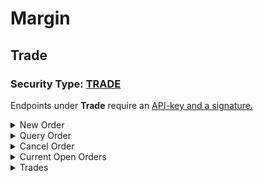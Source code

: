 # Margin

## Trade

### Security Type: [TRADE](broken-reference/)

Endpoints under **Trade** require an [API-key and a signature.​](broken-reference/)

<details>

<summary>New Order</summary>

**Rate Limit：100times/2s**

#### **Parameters**

**Header**

X-CH-SIGN string Sign

X-CH-APIKEY string Your API-key

X-CH-TS integer timestamp

**Body**

symbol \*\*\*\* \`\` string Symbol Name. E.g. `BTCUSDT`

volume number Order vol. For MARKET BUY orders, vol=amount.

side string Side of the order,`BUY/SELL`

type string Type of the order, `LIMIT/MARKET`

price number Order price, REQUIRED for LIMIT orders

newClientOrderId string Unique order ID generated by users to mark their orders

recvWindow integer Time window

Responses

* 200 Successfully placed an order

```
{
    'symbol': 'LXTUSDT', 
    'orderId': '494736827050147840', 
    'clientOrderId': '157371322565051',
    'transactTime': '1573713225668', 
    'price': '0.005452', 
    'origQty': '110', 
    'executedQty': '0', 
    'status': 'NEW',
    'type': 'LIMIT', 
    'side': 'SELL'
}
```

</details>

<details>

<summary>Query Order</summary>

**Rate Limit: 20times/2s**

**Query**

orderId \*\*\*\* string Order ID

symbol string Symbol Name. E.g. BTCUSDT

newClientOrderId string Unique order ID generated by users to mark their orders.

**Header**

X-CH-SIGN string Sign

X-CH-APIKEY string Your API-key

X-CH-TS integer timestamp

**Responses**

* 200

```
{
    'orderId': '499890200602846976', 
    'clientOrderId': '157432755564968', 
    'symbol': 'BHTUSDT', 
    'price': '0.01', 
    'origQty': '50', 
    'executedQty': '0', 
    'avgPrice': '0', 
    'status': 'NEW', 
    'type': 'LIMIT', 
    'side': 'BUY', 
    'transactTime': '1574327555669'
}
```

</details>

<details>

<summary>Cancel Order</summary>

#### **Parameters**

**Header**

X-CH-SIGN string Sign

X-CH-APIKEY string Your API-key

X-CH-TS integer timestamp

**Body**

orderId string Order ID

symbol string Symbol Name. E.g. BTCUSDT

newClientOrderId string Unique order ID generated by users to mark their orders.

**Responses**

* 200

```
{
    'symbol': 'BHTUSDT', 
    'clientOrderId': '0', 
    'orderId': '499890200602846976', 
    'status': 'CANCELED'
}
```

</details>

<details>

<summary>Current Open Orders</summary>

**Rate Limit: 20times/2s**

**Parameters**

**Query**

symbol \*\*\*\* string Symbol Name. E.g. BTCUSDT

Limit Integer Default 100; Max 1000

**Header**

X-CH-SIGN string Sign

X-CH-APIKEY string Your API-key

X-CH-TS integer timestamp

**Responses**

* 200

```
[
    {
        'orderId': '499902955766523648', 
        'symbol': 'BHTUSDT', 
        'price': '0.01', 
        'origQty': '50', 
        'executedQty': '0', 
        'avgPrice': '0', 
        'status': 'NEW', 
        'type': 'LIMIT', 
        'side': 'BUY', 
        'time': '1574329076202'
        },...
]
```

</details>

<details>

<summary>Trades</summary>

#### **Rate Limit: 20times/2sParameters**

**Query**

symbol \*\*\*\* string Symbol Name. E.g. BTCUSDT

Limit Integer Default 100; Max 1000

fromId Integer Trade ID to fetch from

**Header**

X-CH-SIGN string Sign

X-CH-APIKEY string Your API-key

X-CH-TS integer timestamp

**Responses**

* 200

```
[
  {
    "symbol": "ETHBTC",
    "id": 100211,
    "bidId": 150695552109032492,
    "askId": 150695552109032493,
    "price": "4.00000100",
    "qty": "12.00000000",
    "time": 1499865549590,
    "isBuyer": true,
    "isMaker": false,
    "feeCoin": "ETH",
    "fee":"0.001"
  },...
]
```

</details>
